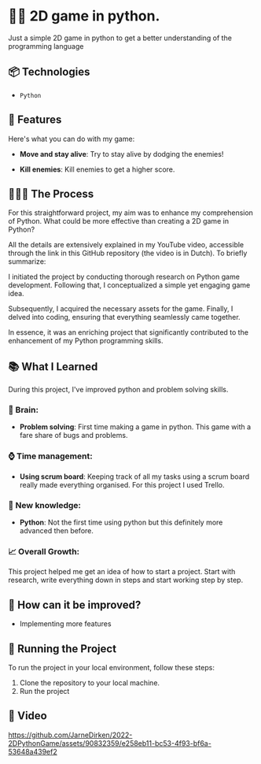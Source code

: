 ﻿# 🥷🏽 2D game in python.

Just a simple 2D game in python to get a better understanding of the programming language

## 📦 Technologies

- `Python`

## 🦄 Features

Here's what you can do with my game:

- **Move and stay alive**: Try to stay alive by dodging the enemies!

- **Kill enemies**: Kill enemies to get a higher score.

## 👩🏽‍🍳 The Process

For this straightforward project, my aim was to enhance my comprehension of Python. What could be more effective than creating a 2D game in Python?

All the details are extensively explained in my YouTube video, accessible through the link in this GitHub repository (the video is in Dutch). To briefly summarize:

I initiated the project by conducting thorough research on Python game development. Following that, I conceptualized a simple yet engaging game idea.

Subsequently, I acquired the necessary assets for the game. Finally, I delved into coding, ensuring that everything seamlessly came together.

In essence, it was an enriching project that significantly contributed to the enhancement of my Python programming skills.

## 📚 What I Learned

During this project, I've improved python and problem solving skills.

### 🧠 Brain:

- **Problem solving**: First time making a game in python. This game with a fare share of bugs and problems.

### ⌚ Time management:

- **Using scrum board**: Keeping track of all my tasks using a scrum board really made everything organised. For this project I used Trello.

### 📓 New knowledge:

- **Python**: Not the first time using python but this definitely more advanced then before.

### 📈 Overall Growth:

This project helped me get an idea of how to start a project. Start with research, write everything down in steps and start working step by step.

## 💭 How can it be improved?

- Implementing more features

## 🚦 Running the Project

To run the project in your local environment, follow these steps:

1. Clone the repository to your local machine.
2. Run the project

## 🍿 Video

https://github.com/JarneDirken/2022-2DPythonGame/assets/90832359/e258eb11-bc53-4f93-bf6a-53648a439ef2
